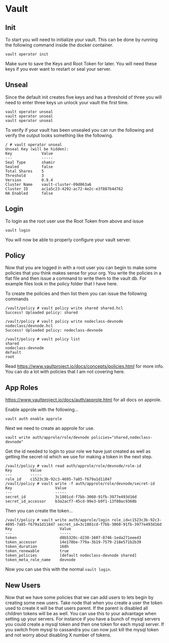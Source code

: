 # Vault

## Init

To start you will need to initialize your vault. This can be done by
running the following command inside the docker container.

```
vault operator init
```

Make sure to save the Keys and Root Token for later. You will need these
keys if you ever want to restart or seal your server.

## Unseal

Since the default init creates five keys and has a threshold of three you
will need to enter three keys un unlock your vault the first time.

```
vault operator unseal
vault operator unseal
vault operator unseal
```

To verify if your vault has been unsealed you can run the following and 
verify the output looks something like the following.

```
/ # vault operator unseal
Unseal Key (will be hidden): 
Key             Value
---             -----
Seal Type       shamir
Sealed          false
Total Shares    5
Threshold       3
Version         0.9.4
Cluster Name    vault-cluster-09d063a6
Cluster ID      ac1a5c23-4292-ac72-4e2c-e3f887b4d762
HA Enabled      false
```

## Login

To login as the root user use the Root Token from above and issue

```
vault login
```

You will now be able to properly configure your vault server.

## Policy

Now that you are logged in with a root user you can begin to make some policies
that you think makes sense for your org. You write the policies in a flat file
and then issue a command to write them to the vault db. For example files look
in the policy folder that I have here.

To create the policies and then list them you can issue the following commands

```
/vault/policy # vault policy write shared shared.hcl 
Success! Uploaded policy: shared

/vault/policy # vault policy write nodeclass-devnode nodeclass/devnode.hcl 
Success! Uploaded policy: nodeclass-devnode

/vault/policy # vault policy list
shared
nodeclass-devnode
default
root
```

Read https://www.vaultproject.io/docs/concepts/policies.html for more info. You
can do a lot with policies that I am not covering here.

## App Roles

https://www.vaultproject.io/docs/auth/approle.html for all docs on approle.

Enable approle with the following...

```
vault auth enable approle
```

Next we need to create an approle for use.

```
vault write auth/approle/role/devnode policies="shared,nodeclass-devnode"
```

Get the id needed to login to your role we have just created as well as 
getting the secret-id which we use for making a token in the next step.

```
/vault/policy # vault read auth/approle/role/devnode/role-id
Key        Value
---        -----
role_id    c1523c3b-92c3-4695-7a85-f679a1d11847
/vault/policy # vault write -f auth/approle/role/devnode/secret-id
Key                   Value
---                   -----
secret_id             3c1801cd-f7bb-3060-91fb-3977e493d16d
secret_id_accessor    b3a2acf7-45cd-99e3-b9f1-13f80ac9368b
```

Then you can create the token...

```
/vault/policy # vault write auth/approle/login role_id=c1523c3b-92c3-4695-7a85-f679a1d11847 secret_id=3c1801cd-f7bb-3060-91fb-3977e493d16d
Key                     Value
---                     -----
token                   d8b5320c-d230-1607-8746-1eda271eeed3
token_accessor          14e178be-779a-3b19-7579-218e571b2b39
token_duration          168h
token_renewable         true
token_policies          [default nodeclass-devnode shared]
token_meta_role_name    devnode
```

Now you can use this with the normal `vault login`.

## New Users

Now that we have some policies that we can add users to lets begin by creating some
new users. Take node that when you create a user the token used to create it will be
that users parent. If the parent is disabled all children tokens will be as well. You
can use this to your advantage when setting up your servers. For instance if you have
a bunch of mysql servers you could create a mysql token and then one token for each
mysql server. If you switch from mysql to cassandra you can now just kill the mysql token
and not worry about disabling X number of tokens.


